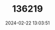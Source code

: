---
title: "136219"
category: "Myotis bucharensis"
draft: false
date: 2024-02-22 13:03:51
languages:
  English: ["Bokhara Whiskered Bat"]
---